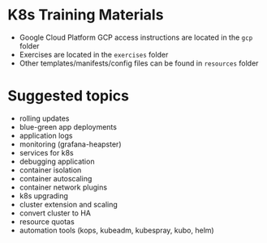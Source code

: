 # K8s Training Materials

- Google Cloud Platform GCP access instructions are located in the `gcp` folder
- Exercises are located in the `exercises` folder
- Other templates/manifests/config files can be found in `resources` folder


# Suggested topics

- rolling updates
- blue-green app deployments
- application logs
- monitoring (grafana-heapster)
- services for k8s
- debugging application
- container isolation
- container autoscaling
- container network plugins
- k8s upgrading
- cluster extension and scaling
- convert cluster to HA
- resource quotas
- automation tools (kops, kubeadm, kubespray, kubo, helm)
